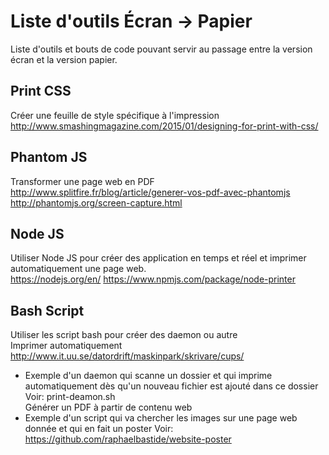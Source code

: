 # Liste d'outils Écran -> Papier
Liste d'outils et bouts de code pouvant servir au passage entre la version écran et la version papier.

## Print CSS 
Créer une feuille de style spécifique à l'impression  
<http://www.smashingmagazine.com/2015/01/designing-for-print-with-css/>

## Phantom JS  
Transformer une page web en PDF  
<http://www.splitfire.fr/blog/article/generer-vos-pdf-avec-phantomjs>
<http://phantomjs.org/screen-capture.html>

## Node JS  
Utiliser Node JS pour créer des application en temps et réel et imprimer automatiquement une page web.   
<https://nodejs.org/en/>
<https://www.npmjs.com/package/node-printer>

## Bash Script  
Utiliser les script bash pour créer des daemon ou autre  
Imprimer automatiquement  
<http://www.it.uu.se/datordrift/maskinpark/skrivare/cups/>    
- Exemple d'un daemon qui scanne un dossier et qui imprime automatiquement dès qu'un nouveau fichier est ajouté dans ce dossier  
Voir: print-deamon.sh  
Générer un PDF à partir de contenu web
- Exemple d'un script qui va chercher les images sur une page web donnée et qui en fait un poster
Voir: https://github.com/raphaelbastide/website-poster

